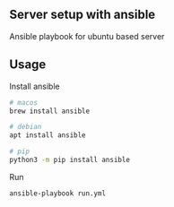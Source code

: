 ## Server setup with ansible

Ansible playbook for ubuntu based server

## Usage

Install ansible
```sh
# macos
brew install ansible

# debian
apt install ansible

# pip
python3 -m pip install ansible
```

Run 
```sh
ansible-playbook run.yml
```
